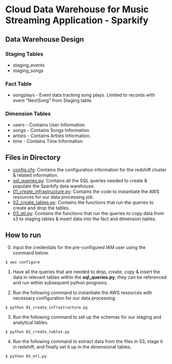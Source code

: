 # Cloud Data Warehouse for Music Streaming Application - Sparkify

## Data Warehouse Design

### Staging Tables
* staging_events
* staging_songs

### Fact Table
* songplays - Event data tracking song plays. Limited to records with event "NextSong" from Staging table.

### Dimension Tables
* users - Contains User Information.
* songs - Contains Songs Information.
* artists - Contains Artists Information.
* time - Contains Time Information.

## Files in Directory
* [config.cfg](./config.cfg): Contains the configuration information for the redshift cluster & related information.
* [sql_queries.py](./sql_queries.py): Contains all the SQL queries needed to create & populate the Sparkify data warehouse.
* [01_create_infrastructure.py](./01_create_infrastructure.py): Contains the code to instantiate the AWS resources for our data processing job.
* [02_create_tables.py](./02_create_tables.py): Contains the functions that run the queries to create and drop the tables.
* [03_etl.py](./03_etl.cfg): Contains the functions that run the queries to copy data from s3 to staging tables & insert data into the fact and dimension tables.
  

## How to run
0. Input the credentials for the pre-configured IAM user using the command below.

`$ aws configure`
1. Have all the queries that are needed to drop, create, copy & insert the data in relevant tables within the **sql_queries.py**, they can be referenced and run within subsequent python programs.

2. Run the following command to instantiate the AWS resources with necessary configuration for our data processing.

`$ python 01_create_infrastructure.py`

3. Run the following command to set up the schemas for our staging and analytical tables.

`$ python 02_create_tables.py`

4. Run the following command to extract data from the files in S3, stage it in redshift, and finally set it up in the dimensional tables.

`$ python 03_etl.py`

